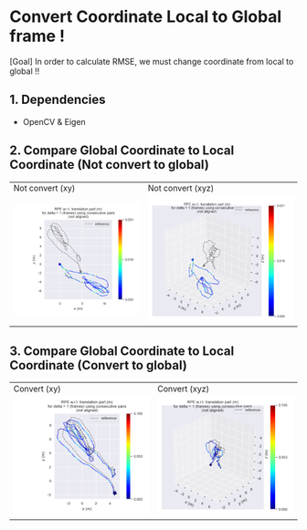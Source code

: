 # Convert Coordinate Local to Global frame !

[Goal] In order to calculate RMSE, we must change coordinate from local to global !! 

## 1. Dependencies
- OpenCV & Eigen

## 2. Compare Global Coordinate to Local Coordinate (Not convert to global)
 <table>
    <tr>
       <td> Not convert (xy)</td>
       <td> Not convert (xyz) </td>
    </tr> 
    <tr>
       <td><img src="./not_tf_xy.png"/> </td>
       <td><img src="./not_tf_xyz.png"/> </td>
    </tr>
 </table>
   
## 3. Compare Global Coordinate to Local Coordinate (Convert to global)
 <table>
    <tr>
       <td> Convert (xy)</td>
       <td> Convert (xyz) </td>
    </tr> 
    <tr>
       <td><img src="./tf_xy.png"/> </td>
       <td><img src="./tf_xyz.png"/> </td>
    </tr>
 </table>
